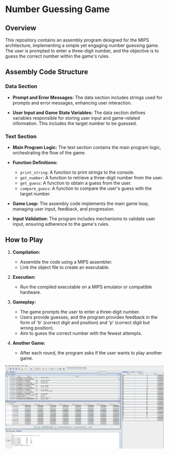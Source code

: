 # Number Guessing Game

## Overview

This repository contains an assembly program designed for the MIPS architecture, implementing a simple yet engaging number guessing game. The user is prompted to enter a three-digit number, and the objective is to guess the correct number within the game's rules.

## Assembly Code Structure

### Data Section

- **Prompt and Error Messages:** The data section includes strings used for prompts and error messages, enhancing user interaction.
  
- **User Input and Game State Variables:** The data section defines variables responsible for storing user input and game-related information. This includes the target number to be guessed.

### Text Section

- **Main Program Logic:** The text section contains the main program logic, orchestrating the flow of the game.

- **Function Definitions:**
  - `print_string`: A function to print strings to the console.
  - `get_number`: A function to retrieve a three-digit number from the user.
  - `get_guess`: A function to obtain a guess from the user.
  - `compare_guess`: A function to compare the user's guess with the target number.

- **Game Loop:** The assembly code implements the main game loop, managing user input, feedback, and progression.

- **Input Validation:** The program includes mechanisms to validate user input, ensuring adherence to the game's rules.

## How to Play

1. **Compilation:**
   - Assemble the code using a MIPS assembler.
   - Link the object file to create an executable.

2. **Execution:**
   - Run the compiled executable on a MIPS emulator or compatible hardware.

3. **Gameplay:**
   - The game prompts the user to enter a three-digit number.
   - Users provide guesses, and the program provides feedback in the form of 'b' (correct digit and position) and 'p' (correct digit but wrong position).
   - Aim to guess the correct number with the fewest attempts.

4. **Another Game:**
   - After each round, the program asks if the user wants to play another game.

![Local Image](example.png)

